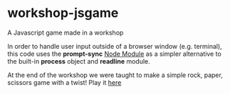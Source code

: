 # workshop-jsgame

A Javascript game made in a workshop

In order to handle user input outside of a browser window (e.g. terminal), this code uses the **prompt-sync** [Node Module](https://github.com/heapwolf/prompt-sync) as a simpler alternative to the built-in **process** object and **readline** module.

At the end of the workshop we were taught to make a simple rock, paper, scissors game with a twist! Play it [here](https://jorgebaptista.github.io/workshop-jsgame/rps-game/index.html)
